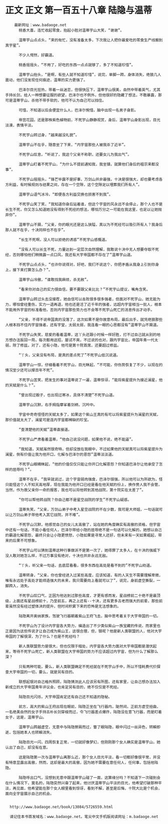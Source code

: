 # 正文 正文 第一百五十八章 陆隐与温蒂
        最新网址：www.badaoge.net
          桃香大喜，连忙收起零食，抬起小脸对温蒂宇山大笑，“谢谢”。
      
          温蒂宇山点点头，“来的匆忙，没有准备太多，下次我让人把你最爱吃的零食生产线搬到真宇星”。
      
          不少人愕然，好霸道。
      
          桃香摇摇头，“不用了，好吃的东西一点点就够了，多了不知道珍惜”。
      
          温蒂宇山抬头，“是啊，有些人就不知道珍惜”，说完，单脚一跨，身体消失，绝狼几人震动，他们没发现任何痕迹，温蒂的实力更强了。
      
          巴泽尔目光狂热，带着一丝迷恋，但很快压下，温蒂宇山很美，自然中带着英气，尤其手持长剑，给人一种想要征服的欲望，巴泽尔也不例外，但他很好的隐藏了想法，不敢暴露，那可是温蒂宇山，杀他不带手软的，他可不认为自己可以挡住。
      
          可惜，不知道以后会便宜什么人，巴泽尔惋惜，脑中出现一名男子身影。
      
          帝宫花园，还是那株紫色植物前，不死宇山静静观赏，身后，温蒂宇山身影出现，目光淡漠，表情平淡。
      
          不死宇山转过身，“越来越没礼貌”。
      
          温蒂宇山不在乎，随意坐了下来，“内宇宙那些人被我杀了近半”。
      
          不死宇山叹息，“听说了，我这个父亲不称职，还要女儿为我出气”。
      
          温蒂宇山盯着不死宇山，“为什么不提前通知我，我坐镇，就算他们身后的祖宗来都没事”。
      
          不死宇山摇摇头，“锋芒毕露不是好事，万剑山并非最强，十决是很强大，却也要考虑各方利益，有时候规则与结果之间，存在一个空隙，这个空隙足以埋葬我们所有人”。
      
          温蒂宇山语气冰冷，“即便各方利益交换也损害不到我”。
      
          不死宇山笑了笑，“我知道你身后站着谁，但这个宇宙的风永远不会停止，那个人也不是长生不死，你又怎么知道她没有得到不死经的想法，哪怕万分之一可能在我这里，也足以让她抛弃你”。
      
          温蒂宇山不屑，“父亲，你的眼光还是这么狭隘，真以为不死经可以吸引所有人？我身后那人就不在乎，十决同样也不在乎”。
      
          “长生不死啊，没人可以拒绝的诱惑”不死宇山感慨道。
      
          “没有人可以长生不死，力量达到一定层次自然理解，我敢说十决中无人想要夺取不死经，否则哪怕他们稍微露一点口风，我还有大宇帝国都不存在了”温蒂宇山道。
      
          不死宇山点点头，“也许你说得对，好吧，我们不说这个，你把矛盾从我身上引到你身上，接下来打算怎么办？”。
      
          温蒂宇山冷傲，“谁敢找我麻烦，杀无赦”。
      
          “看来你对自己的实力很自信，要不要跟父亲比比？”不死宇山提议，嘴角含笑。
      
          温蒂宇山转过头去没接茬，她自信可以击败很多很多强者，但面对不死宇山，她无能为力，哪怕曾经重伤，实力一退再退，他也还是活了近千年的强者，远超内宇宙相当一批人，根本不能用外宇宙的标准看他，否则内宇宙那些势力也不会等不死宇山死亡的消息传出才动手。
      
          “父亲，不得不说帝国真的没落了，这次如果不是你故意布局，最后出手，就凭绝狼那些人根本挡不住内宇宙强者，还有宇堂，太弱太弱，我连看一眼的心思都没有”温蒂宇山不屑道。
      
          不死宇山失笑，慈爱的看着温蒂，这丫头还跟小时候一样好胜，打不过自己就从别的地方想办法扳回一局，每次都用这招，屡试不爽，不过说的也对，跟内宇宙比，帝国年青一代太弱，除了修兹，对了，还有小隐，他可是第十院首席，还要超过修兹。
      
          “丫头，父亲没有布局，是真的差点死了”不死宇山低沉说道。
      
          温蒂宇山一惊，仔细看着不死宇山，目光眯起，“不可能，你伤势恢复了不少，以现在的情况至少还可以撑百年不死”。
      
          不死宇山苦笑，把发生的事对温蒂说了一遍，温蒂惊讶，“能将紫星提升为接近澜星，他的天赋是什么？”。
      
          “曾出现过骰子，也出现过寒冰，具体不清楚”不死宇山道。
      
          温蒂宇山沉默，右手拇指摩挲着剑柄，沉吟中。
      
          宇宙中奇奇怪怪的天赋太多了，如果这个紫山王真的有可以将紫星提升为澜星的天赋，那价值就太大了，澜星可是连内宇宙都稀缺的珍宝。
      
          “查清楚他的天赋”温蒂直接道。
      
          不死宇山严肃看着温蒂，“他自己说没问题，如果他不说，绝不能逼”。
      
          “我知道，天赋虽然很奇特，但却没放在我眼中，不过如果他的天赋真可以将紫星提升为澜星，倒有价值让我为他开口，化解与巴泽尔的恩怨”温蒂淡淡道。
      
          不死宇山眼睛眯起，“他的价值仅仅只能让你开口化解恩怨？你知道巴泽尔让他承受了怎样的屈辱吗？”。
      
          温蒂不在乎，“我早就说过，这个宇宙弱肉强食，巴泽尔很强，所以他可以为所欲为，怪只能怪这个人不知天高地厚，现在我能为他开口已经是看在他天赋的份上，换作旁人我不会管，当然，作为救父亲你一命的报答，我也可以将他转到其他战院，第十院实在太差了”。
      
          “你可以帮他转战院？你自己都不是星空战院的学生”不死宇山疑惑。
      
          温蒂失笑，“父亲，万剑山弟子中考入星空战院的不在少数，我可是大师姐，一句话就可以让万剑山弟子带他考入其它战院，并不难”。
      
          不死宇山沉默，他感觉自己的女儿太高傲了，站在她的角度确实有高傲的资格，但宇宙中还有一句话，不能小看任何人，巴泽尔带给小隐的屈辱绝不是一句话可以化解的，她想以自己的霸道化解恩怨，最终只会让小隐更愤怒，小隐如果是寻常人还好，但未来有一天如果崛起，带来的后果不可想象。
      
          不死宇山可以猜到温蒂这种行事做派不是第一次了，她得罪了太多人，在十决的强威下没人敢对她怎么样，不过万事没有绝对，十决也并非永远无敌。
      
          “丫头，听父亲一句话，去底层看看，很多东西在高处是看不到的”不死宇山劝道。
      
          温蒂转身，“父亲，你也曾经进入过某些高度，应该知道，有的人天生不需要理解卑微，唯有永远处于高处才能缔造强大的未来，我只需要向上看就可以了”，说完，身前虚空撕裂，一脚跨入，消失。
      
          不死宇山叹口气，正因为他达到过那些高度，才更有感而发，星战榜前二十绝不是最顶级，上面还有星战榜前十，乃至前五，再之上还有--十决，还有更多古老而强大的前辈，那些前辈虽然没有经过塑体决的提升，但时间积累下来的恐怖是无法想象的。
      
          陆隐离开奥纳家族，驾驶飞行器朝着紫山王府飞去，脑中思考着关于大宇帝国的一切。
      
          不死宇山为了设计内宇宙各大势力，编造出了不少类似紫山一族宝藏的传说，而家里也正是因为这些传说才让自己成为紫山王，这很合理，但，银呢？他是新人类联盟的人，他对大宇帝国的了解很深，为了什么？也是不死经吗？
      
          新人类联盟势力是很大，但也仅限于暗处，内宇宙各大势力面对大宇帝国都是潜伏起来，等待不死宇山死亡，新人类联盟在大宇帝国的势力不应该超过内宇宙，但为什么了解那么深？
      
          只有两种可能，要么，新人类联盟确定不死经就在不死宇山手中，所以不惜耗费代价探查大宇帝国的一切，要么，就是另有目的。
      
          联想起银对自己格外照顾，陆隐猜测此人应该另有所图，还有家里，让自己想办法加入新成立的大宇帝国青年评议会，也肯定另有目的，绝不仅仅是不死经。
      
          陆隐目光闪烁，大宇帝国肯定还有自己还不知道的隐秘。
      
          前方，高大的紫山王府出现在眼前，陆隐正坐在飞行器内，陡然间，正前方虚空扭曲，一名绝美自然的女子手持古朴长剑穿梭而过，令飞行器差点爆炸，陆隐没在意飞行器，而是盯着女子，这是，温蒂宇山。
      
          温蒂宇山跨越虚空，无意中与陆隐擦肩而过，瞥了眼陆隐，眼中闪过一丝异色，转瞬即逝，包括她本人也转瞬消失。
      
          陆隐目光一闪，四周恢复正常，一切就好像梦幻，但刚刚那个女人确实是温蒂宇山，她认出了自己，却没有在意。
      
          这是陆隐第一次与温蒂宇山离那么近，那个女人目光平淡，看一切都好像很平常，并没有特意显露出高傲，然而，这却是最大的高傲，因为她不需要在意任何人，任何事，包括他陆隐。
      
          陆隐呼出口气，没想到无意中跟温蒂宇山碰了一面，这算缘分吗？不知道下一次碰到会在什么情况下，莫名的，陆隐突然兴奋了起来，他讨厌温蒂宇山平淡的目光，他希望打破那种平淡，再见面，他希望能在那个女人眼里看到惊讶，看到不解，甚至是后悔，十院大比是个机会，面向全宇宙展示自己的机会。
      
      
      http://www.badaoge.net/book/13084/5726559.html
      
      请记住本书首发域名：www.badaoge.net。笔尖中文手机版阅读网址：m.badaoge.net